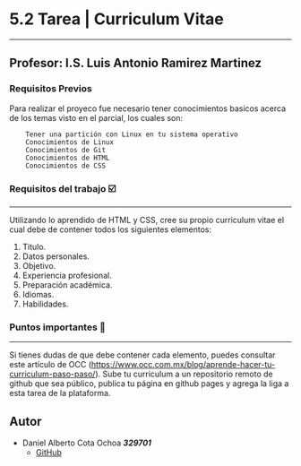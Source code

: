 # 5.2 Tarea | Curriculum Vitae
***

## Profesor: I.S. Luis Antonio Ramirez Martinez

### Requisitos Previos

Para realizar el proyeco fue necesario tener conocimientos basicos acerca de los temas visto en el parcial, los cuales son:

```
    Tener una partición con Linux en tu sistema operativo
    Conocimientos de Linux
    Conocimientos de Git
    Conocimientos de HTML
    Conocimientos de CSS
```

### Requisitos del trabajo :ballot_box_with_check:
***
Utilizando lo aprendido de HTML y CSS, cree su propio curriculum vitae el cual debe de contener todos los siguientes elementos:

1. Titulo.
2. Datos personales.
3. Objetivo.
4. Experiencia profesional.
5. Preparación académica.
6. Idiomas.
7. Habilidades.


### Puntos importantes :speech_balloon:
***
Si tienes dudas de que debe contener cada elemento, puedes consultar este artículo de OCC (https://www.occ.com.mx/blog/aprende-hacer-tu-curriculum-paso-paso/). Sube tu curriculum a un repositorio remoto de github que sea público, publica tu página en github pages y agrega la liga a esta tarea de la plataforma.

## Autor

- Daniel Alberto Cota Ochoa     ***329701***
    - [GitHub](https://github.com/DanielCota07)
